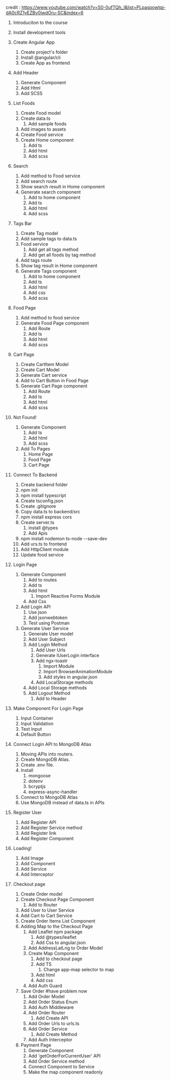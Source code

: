 credit : https://www.youtube.com/watch?v=S0-0ufTQh_I&list=PLpaspowtqj-dA0cRZ1yEZBv0iwdOru-SC&index=6

1. Introduciton to the course
2. Install development tools
3. Create Angular App
   1. Create project's folder
   2. Install @angular/cli
   3. Create App as frontend
4. Add Header
   1. Generate Component
   2. Add Html
   3. Add SCSS
5. List Foods
   1. Create Food model
   2. Create data.ts
      1. Add sample foods
   3. Add images to assets
   4. Create Food service
   5. Create Home component
      1. Add ts
      2. Add html
      3. Add scss
6. Search
   1. Add method to Food service
   2. Add search route
   3. Show search result in Home component
   4. Generate search component
      1. Add to home component
      2. Add ts
      3. Add html
      4. Add scss
7. Tags Bar

   1. Create Tag model
   2. Add sample tags to data.ts
   3. Food service
      1. Add get all tags method
      2. Add get all foods by tag method
   4. Add tags route
   5. Show tag result in Home component
   6. Generate Tags component
      1. Add to home component
      2. Add ts
      3. Add html
      4. Add css
      5. Add scss

8. Food Page

   1. Add method to food service
   2. Generate Food Page component
      1. Add Route
      2. Add ts
      3. Add html
      4. Add scss

9. Cart Page

   1. Create CartItem Model
   2. Create Cart Model
   3. Generate Cart service
   4. Add to Cart Button in Food Page
   5. Generate Cart Page component
      1. Add Route
      2. Add ts
      3. Add html
      4. Add scss

10. Not Found!

    1. Generate Component
       1. Add ts
       2. Add html
       3. Add scss
    2. Add To Pages
       1. Home Page
       2. Food Page
       3. Cart Page

11. Connect To Backend

    1. Create backend folder
    2. npm init
    3. npm install typescript
    4. Create tsconfig.json
    5. Create .gitignore
    6. Copy data.ts to backend/src
    7. npm install express cors
    8. Create server.ts
       1. install @types
       2. Add Apis
    9. npm install nodemon ts-node --save-dev
    10. Add urs.ts to frontend
    11. Add HttpClient module
    12. Update food service

12. Login Page

    1. Generate Component
       1. Add to routes
       2. Add ts
       3. Add html
          1. Import Reactive Forms Module
       4. Add Css
    2. Add Login API
       1. Use json
       2. Add jsonwebtoken
       3. Test using Postman
    3. Generate User Service
       1. Generate User model
       2. Add User Subject
       3. Add Login Method
          1. Add User Urls
          2. Generate IUserLogin interface
          3. Add ngx-toastr
             1. Import Module
             2. Import BrowserAnimationModule
             3. Add styles in angular.json
          4. Add LocalStorage methods
       4. Add Local Storage methods
       5. Add Logout Method
          1. Add to Header

13. Make Component For Login Page

    1. Input Container
    2. Input Validation
    3. Text Input
    4. Default Button

14. Connect Login API to MongoDB Atlas

    1. Moving APIs into routers.
    2. Create MongoDB Atlas.
    3. Create .env file.
    4. Install
       1. mongoose
       2. dotenv
       3. bcryptjs
       4. express-async-handler
    5. Connect to MongoDB Atlas
    6. Use MongoDB instead of data.ts in APIs

15. Register User

    1. Add Register API
    2. Add Register Service method
    3. Add Register link
    4. Add Register Component

16. Loading!

    1. Add Image
    2. Add Component
    3. Add Service
    4. Add Interceptor

17. Checkout page
    1. Create Order model
    2. Create Checkout Page Component
       1. Add to Router
    3. Add User to User Service
    4. Add Cart to Cart Service
    5. Create Order Items List Component
    6. Adding Map to the Checkout Page
       1. Add Leaflet npm package
          1. Add @types/leaflet
          2. Add Css to angular.json
       2. Add AddressLatLng to Order Model
       3. Create Map Component
          1. Add to checkout page
          2. Add TS
             1. Change app-map selector to map
          3. Add html
          4. Add css
       4. Add Auth Guard
    7. Save Order #have problem now
       1. Add Order Model
       2. Add Order Status Enum
       3. Add Auth Middleware
       4. Add Order Router
          1. Add Create API
       5. Add Order Urls to urls.ts
       6. Add Order Service
          1. Add Create Method
       7. Add Auth Interceptor
    8. Payment Page
       1. Generate Component
       2. Add 'getOrderForCurrentUser' API
       3. Add Order Service method
       4. Connect Component to Service
       5. Make the map component readonly
